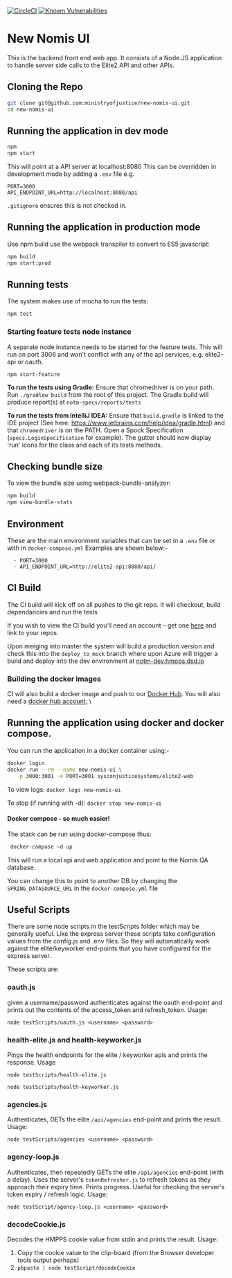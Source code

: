 [![CircleCI](https://circleci.com/gh/ministryofjustice/new-nomis-ui/tree/master.svg?style=svg)](https://circleci.com/gh/ministryofjustice/new-nomis-ui)
[![Known Vulnerabilities](https://snyk.io/test/github/ministryofjustice/new-nomis-ui/badge.svg)](https://snyk.io/test/github/ministryofjustice/new-nomis-ui)

# New Nomis UI

This is the backend front end web app. It consists of a Node.JS application to handle server side calls
to the Elite2 API and other APIs.

## Cloning the Repo

```bash
git clone git@github.com:ministryofjustice/new-nomis-ui.git
cd new-nomis-ui
```

## Running the application in dev mode

```bash
npm
npm start
```

This will point at a API server at localhost:8080 This can be overridden in development mode by adding a `.env`
file e.g.

```properties
PORT=3000
API_ENDPOINT_URL=http://localhost:8080/api
```

`.gitignore` ensures this is not checked in.

## Running the application in production mode

Use npm build use the webpack transpiler to convert to ES5 javascript:

```bash
npm build
npm start:prod
```

## Running tests

The system makes use of mocha to run the tests:

```bash
npm test
```

### Starting feature tests node instance

A separate node instance needs to be started for the feature tests. This will run on port 3006 and won't conflict
with any of the api services, e.g. elite2-api or oauth.

`npm start-feature`

**To run the tests using Gradle:**
Ensure that chromedriver is on your path. Run `./gradlew build` from the root of this project.
The Gradle build will produce report(s) at `notm-specs/reports/tests`

**To run the tests from IntelliJ IDEA:**
Ensure that `build.gradle` is linked to the IDE project (See here: https://www.jetbrains.com/help/idea/gradle.html)
and that `chromedriver` is on the PATH. Open a Spock Specification
(`specs.LoginSpecification` for example). The gutter should
now display 'run' icons for the class and each of its tests methods.

## Checking bundle size

To view the bundle size using webpack-bundle-analyzer:

```bash
npm build
npm view-bundle-stats
```

## Environment

These are the main environment variables that can be set in a `.env` file
or with in `docker-compose.yml` Examples are shown below:-

      - PORT=3000
      - API_ENDPOINT_URL=http://elite2-api:8080/api/



## CI Build

The CI build will kick off on all pushes to the git repo. It will checkout, build dependancies and run the tests

If you wish to view the CI build you’ll need an account – get one [here](https://circleci.com/signup/)
and link to your repos.

Upon merging into master the system will build a production version and check this into the `deploy_to_mock` branch where upon
Azure will trigger a build and deploy into the dev environment at [notm-dev.hmpps.dsd.io](https://notm-dev.hmpps.dsd.io)

### Building the docker images

CI will also build a docker image and push to our [Docker Hub](https://hub.docker.com/u/ministryofjustice/).
You will also need a [docker hub account](https://hub.docker.com/?next=https%3A%2F%2Fhub.docker.com%2F), \

## Running the application using docker and docker compose.

You can run the application in a docker container using:-

```bash
docker login
docker run --rm --name new-nomis-ui \
   -p 3000:3001 -e PORT=3001 sysconjusticesystems/elite2-web
```

To view logs:
`docker logs new-nomis-ui`

To stop (if running with -d):
`docker stop new-nomis-ui`

#### Docker compose - so much easier!

The stack can be run using docker-compose thus:

```bash
 docker-compose –d up
```

This will run a local api and web application and point to the Nomis QA database.

You can change this to point to another DB
by changing the `SPRING_DATASOURCE_URL` in the `docker-compose.yml` file

## Useful Scripts

There are some node scripts in the testScripts folder which may be generally useful. Like the express
server these scripts take configuration values from the config.js and .env files. So they will automatically
work against the elite/keyworker end-points that you have configured for the express server.

These scripts are:

### oauth.js

given a username/password authenticates against the oauth end-point and prints out the contents of the access_token and
refresh_token. Usage:

`node testScripts/oauth.js <username> <password>`

### health-elite.js and health-keyworker.js

Pings the health endpoints for the elite / keyworker apis and prints the response. Usage

`node testScripts/health-elite.js`

`node testScripts/health-keyworker.js`

### agencies.js

Authenticates, GETs the elite `/api/agencies` end-point and prints the result. Usage:

`node testScripts/agencies <username> <password>`

### agency-loop.js

Authenticates, then repeatedly GETs the elite `/api/agencies` end-point (with a delay). Uses the server's
`tokenRefresher.js` to refresh tokens as they approach their expiry time. Prints progress.
Useful for checking the server's token expiry / refresh logic. Usage:

`node testScript/agency-loop.js <username> <password>`

### decodeCookie.js

Decodes the HMPPS cookie value from stdin and prints the result. Usage:

1. Copy the cookie value to the clip-board (from the Browser developer tools output perhaps)
2. `pbpaste | node testScript/decodeCookie`
